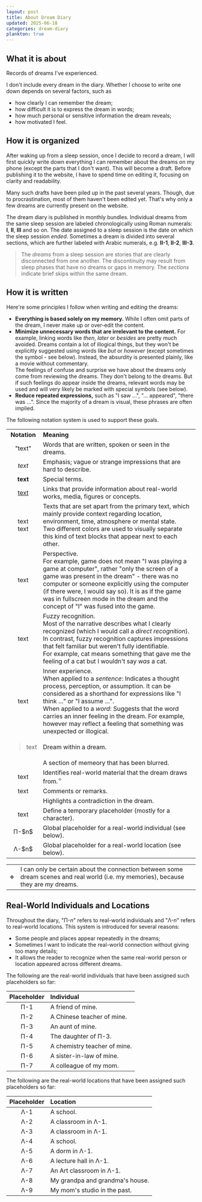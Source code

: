 ```yaml
---
layout: post
title: About Dream Diary
updated: 2025-06-18
categories: dream-diary
plankton: true
---
```

## What it is about

Records of dreams I've experienced.

I don't include every dream in the diary. Whether I choose to write one down depends on several factors, such as

- how clearly I can remember the dream;
- how difficult it is to express the dream in words;
- how much personal or sensitive information the dream reveals;
- how motivated I feel.

## How it is organized

After waking up from a sleep session, once I decide to record a dream, I will first quickly write down everything I can remember about the dreams on my phone (except the parts that I don't want). This will become a draft. Before publishing it to the website, I have to spend time on editing it, focusing on clarity and readability.

Many such drafts have been piled up in the past several years. Though, due to procrastination, most of them haven't been edited yet. That's why only a few dreams are currently present on the website.

The dream diary is published in monthly bundles. Individual dreams from the same sleep session are labeled chronologically using Roman numerals: **I**, **II**, **III** and so on. The date assigned to a sleep session is the date on which the sleep session *ended*. Sometimes a dream is divided into several sections, which are further labeled with Arabic numerals, e.g. **II-1**, **II-2**, **III-3**.

> The *dreams* from a sleep session are stories that are clearly disconnected from one another. The discontinuity may result from sleep phases that have no dreams or gaps in memory. The *sections* indicate brief skips within the same dream.

## How it is written

Here're some principles I follow when writing and editing the dreams:

- **Everything is based solely on my memory.** While I often omit parts of the dream, I never make up or over-edit the content.
- **Minimize unnecessary words that are irrelevant to the content.** For example, linking words like *then*, *later* or *besides* are pretty much avoided. Dreams contain a lot of illogical things, but they won't be explicitly suggested using words like *but* or *however* (except sometimes the <dr-contra></dr-contra> symbol - see below). Instead, the absurdity is presented plainly, like a movie without commentary.<br />The feelings of confuse and surprise we have about the dreams only come from reviewing the dreams. They don't belong to the dreams. But if such feelings do appear inside the dreams, relevant words may be used and will very likely be marked with special symbols (see below).
- **Reduce repeated expressions,** such as "I saw ...", "... appeared", "there was ...". Since the majority of a dream is visual, these phrases are often implied.

The following notation system is used to support these goals.

<table align="center">
    <tr>
        <th style="text-align: center;">Notation</th>
        <th style="text-align: left;">Meaning</th>
    </tr>
    <tr>
        <td style="text-align: center;">"text"</td>
        <td style="text-align: left;">Words that are written, spoken or seen in the dreams.</td>
    </tr>
    <tr>
        <td style="text-align: center;"><em>text</em></td>
        <td style="text-align: left;">Emphasis; vague or strange impressions that are hard to describe.</td>
    </tr>
    <tr>
        <td style="text-align: center;"><strong>text</strong></td>
        <td style="text-align: left;">Special terms.</td>
    </tr>
    <tr>
        <td style="text-align: center;"><a href="https://en.wikipedia.org/wiki/Text_(literary_theory)">text</a></td>
        <td style="text-align: left;">Links that provide information about real-world works, media, figures or concepts.</td>
    </tr>
    <tr>
        <td style="text-align: center;"><dr-t>text</dr-t><br /><dr-tt>text</dr-tt></td>
        <td style="text-align: left;">Texts that are set apart from the primary text, which mainly provide context regarding location, environment, time, atmosphere or mental state.<br />Two different colors are used to visually separate this kind of text blocks that appear next to each other.</td>
    </tr>
    <tr>
        <td style="text-align: center;"><dr-persp>text</dr-persp></td>
        <td style="text-align: left;">Perspective.<br />For example, <dr-t><dr-persp>game</dr-persp></dr-t> does not mean "I was playing a game at computer", rather "only the screen of a game was present in the dream" - there was no computer or someone explicitly using the computer (if there were, I would say so). It is as if the game was in fullscreen mode in the dream and the concept of "I" was fused into the game.</td>
    </tr>
    <tr>
        <td style="text-align: center;"><dr-recog>text</dr-recog></td>
        <td style="text-align: left;">Fuzzy recognition.<br />Most of the narrative describes what I clearly recognized (which I would call a <em>direct recognition</em>). In contrast, fuzzy recognition captures impressions that felt familiar but weren't fully identifiable.<br />For example, <dr-recog>cat</dr-recog> means something that gave me the feeling of a cat but I wouldn't say <em>was</em> a cat.</td>
    </tr>
    <tr>
        <td style="text-align: center;"><dr-inner>text</dr-inner></td>
        <td style="text-align: left;">Inner experience.<br />When applied to a <em>sentence</em>: Indicates a thought process, perception, or assumption. It can be considered as a shorthand for expressions like "I think ..." or "I assume ...".<br />When applied to a <em>word</em>: Suggests that the word carries an inner feeling in the dream. For example, <dr-inner>however</dr-inner> may reflect a feeling that something was unexpected or illogical.</td>
    </tr>
    <tr>
        <td style="text-align: center;"><blockquote>text</blockquote></td>
        <td style="text-align: left;">Dream within a dream.</td>
    </tr>
    <tr>
        <td style="text-align: center;"><dr-fog /></td>
        <td style="text-align: left;">A section of memeory that has been blurred.</td>
    </tr>
    <tr>
        <td style="text-align: center;"><dr-ref>text</dr-ref></td>
        <td style="text-align: left;">Identifies real-world material that the dream draws from.<sup>✧</sup></td>
    </tr>
    <tr>
        <td style="text-align: center;"><dr-comm>text</dr-comm></td>
        <td style="text-align: left;">Comments or remarks.</td>
    </tr>
    <tr>
        <td style="text-align: center;"><dr-contra /></td>
        <td style="text-align: left;">Highlights a contradiction in the dream.</td>
    </tr>
    <tr>
        <td style="text-align: center;"><dr-def>text</dr-def></td>
        <td style="text-align: left;">Define a temporary placeholder (mostly for a character).</td>
    </tr>
    <tr>
        <td style="text-align: center;">Π-$n$</td>
        <td style="text-align: left;">Global placeholder for a real-world individual (see below).</td>
    </tr>
    <tr>
        <td style="text-align: center;">Λ-$n$</td>
        <td style="text-align: left;">Global placeholder for a real-world location (see below).</td>
    </tr>
</table>

<table class="ref-table">
    <tr>
        <th>✧</th>
        <td>I can only be certain about the connection between some dream scenes and real world (i.e. my memories), because they are <em>my</em> dreams.</td>
    </tr>
</table>

## Real-World Individuals and Locations

Throughout the diary, "Π-$n$" refers to real-world individuals and "Λ-$n$" refers to real-world locations. This system is introduced for several reasons:

- Some people and places appear repeatedly in the dreams;
- Sometimes I want to indicate the real-world connection without giving too many details;
- It allows the reader to recognize when the same real-world person or location appeared across different dreams.

The following are the real-world individuals that have been assigned such placeholders so far:

| Placeholder | Individual |
| :-: | :-- |
| Π-1 | A friend of mine. |
| Π-2 | A Chinese teacher of mine. |
| Π-3 | An aunt of mine. |
| Π-4 | The daughter of Π-3. |
| Π-5 | A chemistry teacher of mine. |
| Π-6 | A sister-in-law of mine. |
| Π-7 | A colleague of my mom. |

The following are the real-world locations that have been assigned such placeholders so far:

| Placeholder | Location |
| :-: | :-- |
| Λ-1 | A school. |
| Λ-2 | A classroom in Λ-1. |
| Λ-3 | A classroom in Λ-1. |
| Λ-4 | A school. |
| Λ-5 | A dorm in Λ-1. |
| Λ-6 | A lecture hall in Λ-1. |
| Λ-7 | An Art classroom in Λ-1. |
| Λ-8 | My grandpa and grandma's house. |
| Λ-9 | My mom's studio in the past. |
